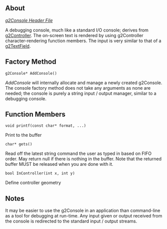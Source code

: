 ## About ##

_[g2Console Header File](http://code.google.com/p/glui2/source/browse/trunk/Glui2/g2Console.h)_

A debugging console, much like a standard I/O console; derives from [g2Controller](g2Controller.md). The on-screen text is rendered by using g2Controller character-rendering function members. The input is very similar to that of a [g2TextField](g2TextField.md).

## Factory Method ##

```
g2Console* AddConsole()
```

_AddConsole_ will internally allocate and manage a newly created g2Console. The console factory method does not take any arguments as none are needed; the console is purely a string input / output manager, similar to a debugging console.

## Function Members ##

```
void printf(const char* format, ...)
```
Print to the buffer

```
char* gets()
```
Read off the latest string command the user as typed in based on FIFO order. May return null if there is nothing in the buffer. Note that the returned buffer MUST be released when you are done with it.

```
bool InController(int x, int y)
```
Define controller geometry

## Notes ##

It may be easier to use the g2Console in an application than command-line as a tool for debugging at run-time. Any input given or output received from the console is redirected to the standard input / output streams.